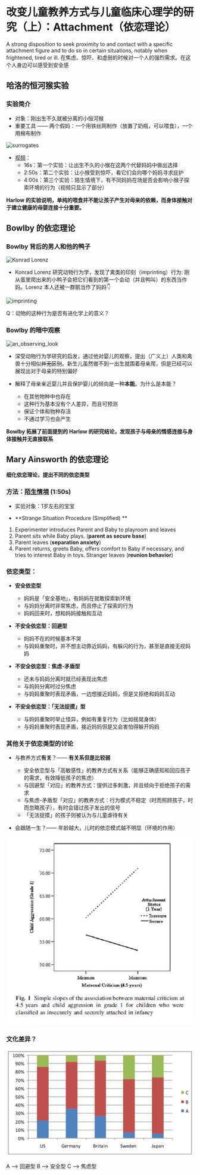 # 改变儿童教养方式与儿童临床心理学的研究（上）：Attachment（依恋理论）
A strong disposition to seek proximity to and contact with a specific attachment figure and to do so in certain situations, notably when frightened, tired or ill.
在焦虑、惊吓、和虚弱的时候对一个人的强烈需求。在这个人身边可以感受到安全感


## 哈洛的恒河猴实验
### 实验简介
+ 对象：刚出生不久就被分离的小恒河猴
+ 重要工具 —— 两个假妈：一个用铁丝网制作（放置了奶瓶，可以喂食），一个用棉布制作


![surrogates](https://jsaulburton.files.wordpress.com/2014/01/wire-and-cloth-mothers.jpg)


+ [视频](https://www.youtube.com/watch?v=OrNBEhzjg8I)：
  - 16s：第一个实验：让出生不久的小猴在这两个代替妈妈中做出选择
  - 2:50s：第二个实验：让小猴受到惊吓，看它们会向哪个妈妈寻求庇护
  - 4:00s：第三个实验：陌生情境下，有不同妈妈在场是否会影响小猴子探索环境的行为（视频只显示了部分）


**Harlow 的实验说明，单纯的喂食并不能让孩子产生对母亲的依赖，而身体接触对于建立健康的母婴连接十分重要。**


## Bowlby 的依恋理论
### Bowlby 背后的男人和他的鸭子
![Konrad Lorenz](http://www.famouspsychologists.org/psychologists/konrad-lorenz.jpg)


+ Konrad Lorenz 研究动物行为学，发现了禽类的印刻（imprinting）行为:
刚从蛋里爬出来的小鸭子会把它们看到的第一个会动（并且鸭叫）的东西当作妈。Lorenz 本人还被一群鹅当作了妈妈👇


![imprinting](https://cdn.britannica.com/700x450/44/122044-004-579DCB3A.jpg)


Q：动物的这种行为是否有进化学上的意义？


### Bowlby 的暗中观察

![an_observing_look](https://ws1.sinaimg.cn/large/9150e4e5gw1fb5isfhtcjj208c08caa3.jpg)


+ 深受动物行为学研究的启发，通过他对婴儿的观察，提出（广义上）人类和禽兽十分相似~~并无区别~~。新生儿虽然做不到一出生就围着母亲爬，但是已经可以展现出对于母亲的特别偏好


+ 解释了母亲亲近婴儿并且保护婴儿的倾向是一种**本能**。为什么是本能？
  - 在其他物种中也存在
  - 这种行为基本没有个人差异，而且可预测
  - 保证个体和物种存活
  - 不通过学习也会产生


**Bowlby 拓展了前面提到的 Harlow 的研究结论，发现孩子与母亲的情感连接与身体接触并无直接联系**


## Mary Ainsworth 的依恋理论
**细化依恋理论，提出不同的依恋类型**


### 方法：[陌生情境](https://www.youtube.com/watch?v=PnFKaaOSPmk) (1:50s)
+ 实验对象：1岁左右的宝宝


+ **Strange Situation Procedure (Simplified) **


1. Experimenter introduces Parent and Baby to playroom and leaves
2. Parent sits while Baby plays. (**parent as secure base**)
4. Parent leaves (**separation anxiety**)
5. Parent returns, greets Baby, offers comfort to Baby if necessary, and tries to interest Baby in toys. Stranger leaves (**reunion behavior**)


### 依恋类型：
+ **安全依恋型**
  - 妈妈是「安全基地」，有妈妈在就敢探索新环境
  - 与妈妈分离时非常焦虑，而且停止了探索的行为
  - 妈妈回来时，想和妈妈接触和互动


+ **不安全依恋型：回避型**
  - 妈妈不在的时候基本不哭
  - 与妈妈重聚时，并不想主动靠近妈妈，有躲闪的行为，甚至是直接无视妈妈


+ **不安全依恋型：焦虑-矛盾型**
  - 还未与妈妈分离时就已经表现出焦虑
  - 与妈妈分离时过分焦虑
  - 与妈妈重聚时表现矛盾，一边想接近妈妈，但是又拒绝和妈妈互动


+ **不安全依恋型：「无法捉摸」型**
  - 与妈妈重聚时举止怪异，例如有重复行为（比如摇晃身体）
  - 与妈妈重聚时表现矛盾，接近妈妈但是又会害怕得躲开妈妈


### 其他关于依恋类型的讨论
+ 与教养方式**有关**？—— **有关系但是比较弱**
  - 安全依恋型与「高敏感性」的教养方式有关系（能够正确感知和回应孩子的需求，有效降低孩子的焦虑）
  - 与回避型「对应」的教养方式：提供过多刺激，并且倾向于拒绝孩子的需求
  - 与焦虑-矛盾型「对应」的教养方式：行为模式不稳定（时而照顾孩子，时而忽略孩子），有时会错过孩子发出的信号
  - 「无法捉摸」的孩子则被认为与儿童虐待有关


+ 会跟随一生？—— 年龄越大，儿时的依恋模式越不明显（环境的作用）


![environ_effect](EnvironEffect.png)


### 文化差异？
![cultural_diff](CulturalDiff.png)


A --> 回避型
B --> 安全型
C --> 焦虑型
